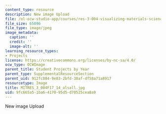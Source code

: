 ```yaml
---
content_type: resource
description: New image Upload
file: /ol-ocw-studio-app/courses/res-3-004-visualizing-materials-science-fall-2017/9fc665a51ba6417095d5d70525cea8a9_MITRES_3_004F17_14_alsall.jpg
file_size: 65096
file_type: image/jpeg
image_metadata:
  caption: ''
  credit: ''
  image-alt: ''
learning_resource_types:
- Projects
license: https://creativecommons.org/licenses/by-nc-sa/4.0/
ocw_type: OCWImage
parent_title: Student Projects by Year
parent_type: SupplementalResourceSection
parent_uid: 912fc084-9e83-2bfd-38af-df58a71a8917
resourcetype: Image
title: MITRES_3_004F17_14_alsall.jpg
uid: 9fc665a5-1ba6-4170-95d5-d70525cea8a9
---
```

New image Upload
